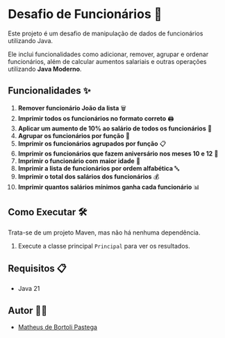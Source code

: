 # Desafio de Funcionários 🚀

Este projeto é um desafio de manipulação de dados de funcionários utilizando Java.

Ele inclui funcionalidades como adicionar, remover, agrupar e ordenar funcionários, além de calcular aumentos salariais e outras operações utilizando **Java Moderno**.

## Funcionalidades ✨

1. **Remover funcionário João da lista** 🗑️
2. **Imprimir todos os funcionários no formato correto** 🖨️
3. **Aplicar um aumento de 10% ao salário de todos os funcionários** 💸
4. **Agrupar os funcionários por função** 👥
5. **Imprimir os funcionários agrupados por função** 📋
6. **Imprimir os funcionários que fazem aniversário nos meses 10 e 12** 🎂
7. **Imprimir o funcionário com maior idade** 👴
8. **Imprimir a lista de funcionários por ordem alfabética** 🔤
9. **Imprimir o total dos salários dos funcionários** 💰
10. **Imprimir quantos salários mínimos ganha cada funcionário** 📊

## Como Executar 🛠️

Trata-se de um projeto Maven, mas não há nenhuma dependência.

1. Execute a classe principal `Principal` para ver os resultados.

## Requisitos 📋

- Java 21

## Autor 👨‍💻

- [Matheus de Bortoli Pastega](https://github.com/pastega)

